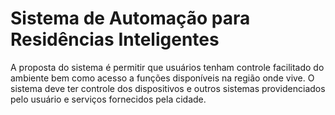 # Sistema de Automação para Residências Inteligentes
A proposta do sistema é permitir que usuários tenham controle facilitado do ambiente bem como acesso a funções disponíveis na região onde vive. O sistema deve ter controle dos dispositivos e outros sistemas providenciados pelo usuário e serviços fornecidos pela cidade.
